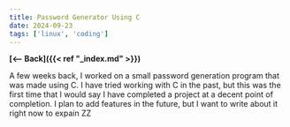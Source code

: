 ```yaml
---
title: Password Generator Using C 
date: 2024-09-23
tags: ['linux', 'coding'] 
---
```


**[<-- Back]({{< ref "_index.md" >}})**

A few weeks back, I worked on a small password generation program that was made using C. I have tried working with C in the past, but this was the first time that I would say I have completed a project at a decent point of completion. I plan to add features in the future, but I want to write about it right now to expain ZZ
